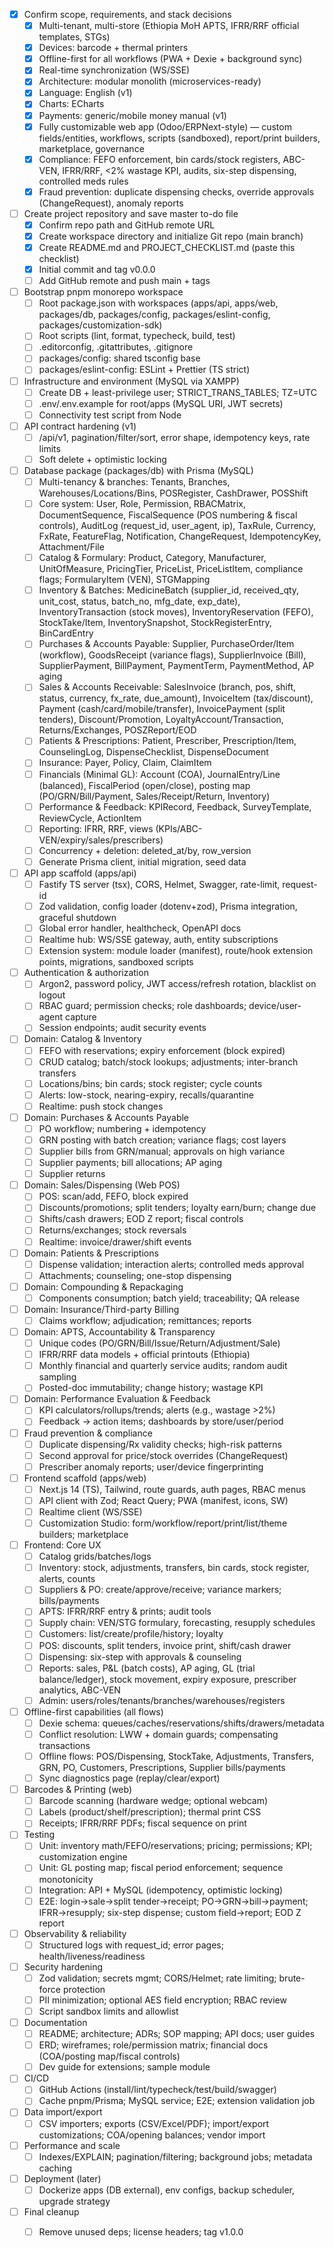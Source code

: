 ﻿- [x] Confirm scope, requirements, and stack decisions
  - [x] Multi-tenant, multi-store (Ethiopia MoH APTS, IFRR/RRF official templates, STGs)
  - [x] Devices: barcode + thermal printers
  - [x] Offline-first for all workflows (PWA + Dexie + background sync)
  - [x] Real-time synchronization (WS/SSE)
  - [x] Architecture: modular monolith (microservices-ready)
  - [x] Language: English (v1)
  - [x] Charts: ECharts
  - [x] Payments: generic/mobile money manual (v1)
  - [x] Fully customizable web app (Odoo/ERPNext-style) — custom fields/entities, workflows, scripts (sandboxed), report/print builders, marketplace, governance
  - [x] Compliance: FEFO enforcement, bin cards/stock registers, ABC-VEN, IFRR/RRF, <2% wastage KPI, audits, six-step dispensing, controlled meds rules
  - [x] Fraud prevention: duplicate dispensing checks, override approvals (ChangeRequest), anomaly reports
- [ ] Create project repository and save master to-do file
  - [x] Confirm repo path and GitHub remote URL
  - [x] Create workspace directory and initialize Git repo (main branch)
  - [x] Create README.md and PROJECT_CHECKLIST.md (paste this checklist)
  - [x] Initial commit and tag v0.0.0
  - [ ] Add GitHub remote and push main + tags
- [ ] Bootstrap pnpm monorepo workspace
  - [ ] Root package.json with workspaces (apps/api, apps/web, packages/db, packages/config, packages/eslint-config, packages/customization-sdk)
  - [ ] Root scripts (lint, format, typecheck, build, test)
  - [ ] .editorconfig, .gitattributes, .gitignore
  - [ ] packages/config: shared tsconfig base
  - [ ] packages/eslint-config: ESLint + Prettier (TS strict)
- [ ] Infrastructure and environment (MySQL via XAMPP)
  - [ ] Create DB + least-privilege user; STRICT_TRANS_TABLES; TZ=UTC
  - [ ] .env/.env.example for root/apps (MySQL URI, JWT secrets)
  - [ ] Connectivity test script from Node
- [ ] API contract hardening (v1)
  - [ ] /api/v1, pagination/filter/sort, error shape, idempotency keys, rate limits
  - [ ] Soft delete + optimistic locking
- [ ] Database package (packages/db) with Prisma (MySQL)
  - [ ] Multi-tenancy & branches: Tenants, Branches, Warehouses/Locations/Bins, POSRegister, CashDrawer, POSShift
  - [ ] Core system: User, Role, Permission, RBACMatrix, DocumentSequence, FiscalSequence (POS numbering & fiscal controls), AuditLog (request_id, user_agent, ip), TaxRule, Currency, FxRate, FeatureFlag, Notification, ChangeRequest, IdempotencyKey, Attachment/File
  - [ ] Catalog & Formulary: Product, Category, Manufacturer, UnitOfMeasure, PricingTier, PriceList, PriceListItem, compliance flags; FormularyItem (VEN), STGMapping
  - [ ] Inventory & Batches: MedicineBatch (supplier_id, received_qty, unit_cost, status, batch_no, mfg_date, exp_date), InventoryTransaction (stock moves), InventoryReservation (FEFO), StockTake/Item, InventorySnapshot, StockRegisterEntry, BinCardEntry
  - [ ] Purchases & Accounts Payable: Supplier, PurchaseOrder/Item (workflow), GoodsReceipt (variance flags), SupplierInvoice (Bill), SupplierPayment, BillPayment, PaymentTerm, PaymentMethod, AP aging
  - [ ] Sales & Accounts Receivable: SalesInvoice (branch, pos, shift, status, currency, fx_rate, due_amount), InvoiceItem (tax/discount), Payment (cash/card/mobile/transfer), InvoicePayment (split tenders), Discount/Promotion, LoyaltyAccount/Transaction, Returns/Exchanges, POSZReport/EOD
  - [ ] Patients & Prescriptions: Patient, Prescriber, Prescription/Item, CounselingLog, DispenseChecklist, DispenseDocument
  - [ ] Insurance: Payer, Policy, Claim, ClaimItem
  - [ ] Financials (Minimal GL): Account (COA), JournalEntry/Line (balanced), FiscalPeriod (open/close), posting map (PO/GRN/Bill/Payment, Sales/Receipt/Return, Inventory)
  - [ ] Performance & Feedback: KPIRecord, Feedback, SurveyTemplate, ReviewCycle, ActionItem
  - [ ] Reporting: IFRR, RRF, views (KPIs/ABC-VEN/expiry/sales/prescribers)
  - [ ] Concurrency + deletion: deleted_at/by, row_version
  - [ ] Generate Prisma client, initial migration, seed data
- [ ] API app scaffold (apps/api)
  - [ ] Fastify TS server (tsx), CORS, Helmet, Swagger, rate-limit, request-id
  - [ ] Zod validation, config loader (dotenv+zod), Prisma integration, graceful shutdown
  - [ ] Global error handler, healthcheck, OpenAPI docs
  - [ ] Realtime hub: WS/SSE gateway, auth, entity subscriptions
  - [ ] Extension system: module loader (manifest), route/hook extension points, migrations, sandboxed scripts
- [ ] Authentication & authorization
  - [ ] Argon2, password policy, JWT access/refresh rotation, blacklist on logout
  - [ ] RBAC guard; permission checks; role dashboards; device/user-agent capture
  - [ ] Session endpoints; audit security events
- [ ] Domain: Catalog & Inventory
  - [ ] FEFO with reservations; expiry enforcement (block expired)
  - [ ] CRUD catalog; batch/stock lookups; adjustments; inter-branch transfers
  - [ ] Locations/bins; bin cards; stock register; cycle counts
  - [ ] Alerts: low-stock, nearing-expiry, recalls/quarantine
  - [ ] Realtime: push stock changes
- [ ] Domain: Purchases & Accounts Payable
  - [ ] PO workflow; numbering + idempotency
  - [ ] GRN posting with batch creation; variance flags; cost layers
  - [ ] Supplier bills from GRN/manual; approvals on high variance
  - [ ] Supplier payments; bill allocations; AP aging
  - [ ] Supplier returns
- [ ] Domain: Sales/Dispensing (Web POS)
  - [ ] POS: scan/add, FEFO, block expired
  - [ ] Discounts/promotions; split tenders; loyalty earn/burn; change due
  - [ ] Shifts/cash drawers; EOD Z report; fiscal controls
  - [ ] Returns/exchanges; stock reversals
  - [ ] Realtime: invoice/drawer/shift events
- [ ] Domain: Patients & Prescriptions
  - [ ] Dispense validation; interaction alerts; controlled meds approval
  - [ ] Attachments; counseling; one-stop dispensing
- [ ] Domain: Compounding & Repackaging
  - [ ] Components consumption; batch yield; traceability; QA release
- [ ] Domain: Insurance/Third-party Billing
  - [ ] Claims workflow; adjudication; remittances; reports
- [ ] Domain: APTS, Accountability & Transparency
  - [ ] Unique codes (PO/GRN/Bill/Issue/Return/Adjustment/Sale)
  - [ ] IFRR/RRF data models + official printouts (Ethiopia)
  - [ ] Monthly financial and quarterly service audits; random audit sampling
  - [ ] Posted-doc immutability; change history; wastage KPI
- [ ] Domain: Performance Evaluation & Feedback
  - [ ] KPI calculators/rollups/trends; alerts (e.g., wastage >2%)
  - [ ] Feedback → action items; dashboards by store/user/period
- [ ] Fraud prevention & compliance
  - [ ] Duplicate dispensing/Rx validity checks; high-risk patterns
  - [ ] Second approval for price/stock overrides (ChangeRequest)
  - [ ] Prescriber anomaly reports; user/device fingerprinting
- [ ] Frontend scaffold (apps/web)
  - [ ] Next.js 14 (TS), Tailwind, route guards, auth pages, RBAC menus
  - [ ] API client with Zod; React Query; PWA (manifest, icons, SW)
  - [ ] Realtime client (WS/SSE)
  - [ ] Customization Studio: form/workflow/report/print/list/theme builders; marketplace
- [ ] Frontend: Core UX
  - [ ] Catalog grids/batches/logs
  - [ ] Inventory: stock, adjustments, transfers, bin cards, stock register, alerts, counts
  - [ ] Suppliers & PO: create/approve/receive; variance markers; bills/payments
  - [ ] APTS: IFRR/RRF entry & prints; audit tools
  - [ ] Supply chain: VEN/STG formulary, forecasting, resupply schedules
  - [ ] Customers: list/create/profile/history; loyalty
  - [ ] POS: discounts, split tenders, invoice print, shift/cash drawer
  - [ ] Dispensing: six-step with approvals & counseling
  - [ ] Reports: sales, P&L (batch costs), AP aging, GL (trial balance/ledger), stock movement, expiry exposure, prescriber analytics, ABC-VEN
  - [ ] Admin: users/roles/tenants/branches/warehouses/registers
- [ ] Offline-first capabilities (all flows)
  - [ ] Dexie schema: queues/caches/reservations/shifts/drawers/metadata
  - [ ] Conflict resolution: LWW + domain guards; compensating transactions
  - [ ] Offline flows: POS/Dispensing, StockTake, Adjustments, Transfers, GRN, PO, Customers, Prescriptions, Supplier bills/payments
  - [ ] Sync diagnostics page (replay/clear/export)
- [ ] Barcodes & Printing (web)
  - [ ] Barcode scanning (hardware wedge; optional webcam)
  - [ ] Labels (product/shelf/prescription); thermal print CSS
  - [ ] Receipts; IFRR/RRF PDFs; fiscal sequence on print
- [ ] Testing
  - [ ] Unit: inventory math/FEFO/reservations; pricing; permissions; KPI; customization engine
  - [ ] Unit: GL posting map; fiscal period enforcement; sequence monotonicity
  - [ ] Integration: API + MySQL (idempotency, optimistic locking)
  - [ ] E2E: login→sale→split tender→receipt; PO→GRN→bill→payment; IFRR→resupply; six-step dispense; custom field→report; EOD Z report
- [ ] Observability & reliability
  - [ ] Structured logs with request_id; error pages; health/liveness/readiness
- [ ] Security hardening
  - [ ] Zod validation; secrets mgmt; CORS/Helmet; rate limiting; brute-force protection
  - [ ] PII minimization; optional AES field encryption; RBAC review
  - [ ] Script sandbox limits and allowlist
- [ ] Documentation
  - [ ] README; architecture; ADRs; SOP mapping; API docs; user guides
  - [ ] ERD; wireframes; role/permission matrix; financial docs (COA/posting map/fiscal controls)
  - [ ] Dev guide for extensions; sample module
- [ ] CI/CD
  - [ ] GitHub Actions (install/lint/typecheck/test/build/swagger)
  - [ ] Cache pnpm/Prisma; MySQL service; E2E; extension validation job
- [ ] Data import/export
  - [ ] CSV importers; exports (CSV/Excel/PDF); import/export customizations; COA/opening balances; vendor import
- [ ] Performance and scale
  - [ ] Indexes/EXPLAIN; pagination/filtering; background jobs; metadata caching
- [ ] Deployment (later)
  - [ ] Dockerize apps (DB external), env configs, backup scheduler, upgrade strategy
- [ ] Final cleanup
  - [ ] Remove unused deps; license headers; tag v1.0.0


